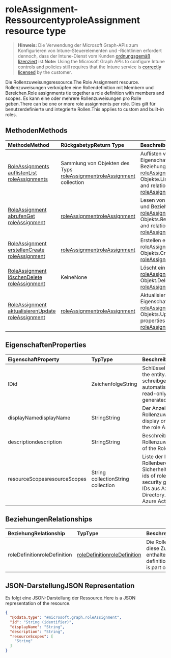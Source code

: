 # <a name="roleassignment-resource-type"></a><span data-ttu-id="69fd2-101">roleAssignment-Ressourcentyp</span><span class="sxs-lookup"><span data-stu-id="69fd2-101">roleAssignment resource type</span></span>

> <span data-ttu-id="69fd2-102">**Hinweis:** Die Verwendung der Microsoft Graph-APIs zum Konfigurieren von Intune-Steuerelementen und -Richtlinien erfordert dennoch, dass der Intune-Dienst vom Kunden [ordnungsgemäß lizenziert](https://go.microsoft.com/fwlink/?linkid=839381) ist.</span><span class="sxs-lookup"><span data-stu-id="69fd2-102">**Note:** Using the Microsoft Graph APIs to configure Intune controls and policies still requires that the Intune service is [correctly licensed](https://go.microsoft.com/fwlink/?linkid=839381) by the customer.</span></span>

<span data-ttu-id="69fd2-103">Die Rollenzuweisungsressource.</span><span class="sxs-lookup"><span data-stu-id="69fd2-103">The Role Assignment resource.</span></span> <span data-ttu-id="69fd2-104">Rollenzuweisungen verknüpfen eine Rollendefinition mit Membern und Bereichen.</span><span class="sxs-lookup"><span data-stu-id="69fd2-104">Role assignments tie together a role definition with members and scopes.</span></span> <span data-ttu-id="69fd2-105">Es kann eine oder mehrere Rollenzuweisungen pro Rolle geben.</span><span class="sxs-lookup"><span data-stu-id="69fd2-105">There can be one or more role assignments per role.</span></span> <span data-ttu-id="69fd2-106">Dies gilt für benutzerdefinierte und integrierte Rollen.</span><span class="sxs-lookup"><span data-stu-id="69fd2-106">This applies to custom and built-in roles.</span></span>
## <a name="methods"></a><span data-ttu-id="69fd2-107">Methoden</span><span class="sxs-lookup"><span data-stu-id="69fd2-107">Methods</span></span>
|<span data-ttu-id="69fd2-108">Methode</span><span class="sxs-lookup"><span data-stu-id="69fd2-108">Method</span></span>|<span data-ttu-id="69fd2-109">Rückgabetyp</span><span class="sxs-lookup"><span data-stu-id="69fd2-109">Return Type</span></span>|<span data-ttu-id="69fd2-110">Beschreibung</span><span class="sxs-lookup"><span data-stu-id="69fd2-110">Description</span></span>|
|:---|:---|:---|
|[<span data-ttu-id="69fd2-111">RoleAssignments auflisten</span><span class="sxs-lookup"><span data-stu-id="69fd2-111">List roleAssignments</span></span>](../api/intune_rbac_roleassignment_list.md)|<span data-ttu-id="69fd2-112">Sammlung von Objekten des Typs [roleAssignment](../resources/intune_rbac_roleassignment.md)</span><span class="sxs-lookup"><span data-stu-id="69fd2-112">[roleAssignment](../resources/intune_rbac_roleassignment.md) collection</span></span>|<span data-ttu-id="69fd2-113">Auflisten von Eigenschaften und Beziehungen der [roleAssignment](../resources/intune_rbac_roleassignment.md)-Objekte.</span><span class="sxs-lookup"><span data-stu-id="69fd2-113">List properties and relationships of the [roleAssignment](../resources/intune_rbac_roleassignment.md) objects.</span></span>|
|[<span data-ttu-id="69fd2-114">RoleAssignment abrufen</span><span class="sxs-lookup"><span data-stu-id="69fd2-114">Get roleAssignment</span></span>](../api/intune_rbac_roleassignment_get.md)|[<span data-ttu-id="69fd2-115">roleAssignment</span><span class="sxs-lookup"><span data-stu-id="69fd2-115">roleAssignment</span></span>](../resources/intune_rbac_roleassignment.md)|<span data-ttu-id="69fd2-116">Lesen von Eigenschaften und Beziehungen des [roleAssignment](../resources/intune_rbac_roleassignment.md)-Objekts.</span><span class="sxs-lookup"><span data-stu-id="69fd2-116">Read properties and relationships of the [roleAssignment](../resources/intune_rbac_roleassignment.md) object.</span></span>|
|[<span data-ttu-id="69fd2-117">RoleAssignment erstellen</span><span class="sxs-lookup"><span data-stu-id="69fd2-117">Create roleAssignment</span></span>](../api/intune_rbac_roleassignment_create.md)|[<span data-ttu-id="69fd2-118">roleAssignment</span><span class="sxs-lookup"><span data-stu-id="69fd2-118">roleAssignment</span></span>](../resources/intune_rbac_roleassignment.md)|<span data-ttu-id="69fd2-119">Erstellen eines neuen [roleAssignment](../resources/intune_rbac_roleassignment.md)-Objekts.</span><span class="sxs-lookup"><span data-stu-id="69fd2-119">Create a new [roleAssignment](../resources/intune_rbac_roleassignment.md) object.</span></span>|
|[<span data-ttu-id="69fd2-120">RoleAssignment löschen</span><span class="sxs-lookup"><span data-stu-id="69fd2-120">Delete roleAssignment</span></span>](../api/intune_rbac_roleassignment_delete.md)|<span data-ttu-id="69fd2-121">Keine</span><span class="sxs-lookup"><span data-stu-id="69fd2-121">None</span></span>|<span data-ttu-id="69fd2-122">Löscht ein [roleAssignment](../resources/intune_rbac_roleassignment.md)-Objekt.</span><span class="sxs-lookup"><span data-stu-id="69fd2-122">Deletes a [roleAssignment](../resources/intune_rbac_roleassignment.md).</span></span>|
|[<span data-ttu-id="69fd2-123">RoleAssignment aktualisieren</span><span class="sxs-lookup"><span data-stu-id="69fd2-123">Update roleAssignment</span></span>](../api/intune_rbac_roleassignment_update.md)|[<span data-ttu-id="69fd2-124">roleAssignment</span><span class="sxs-lookup"><span data-stu-id="69fd2-124">roleAssignment</span></span>](../resources/intune_rbac_roleassignment.md)|<span data-ttu-id="69fd2-125">Aktualisieren der Eigenschaften eines [roleAssignment](../resources/intune_rbac_roleassignment.md)-Objekts.</span><span class="sxs-lookup"><span data-stu-id="69fd2-125">Update the properties of a [roleAssignment](../resources/intune_rbac_roleassignment.md) object.</span></span>|

## <a name="properties"></a><span data-ttu-id="69fd2-126">Eigenschaften</span><span class="sxs-lookup"><span data-stu-id="69fd2-126">Properties</span></span>
|<span data-ttu-id="69fd2-127">Eigenschaft</span><span class="sxs-lookup"><span data-stu-id="69fd2-127">Property</span></span>|<span data-ttu-id="69fd2-128">Typ</span><span class="sxs-lookup"><span data-stu-id="69fd2-128">Type</span></span>|<span data-ttu-id="69fd2-129">Beschreibung</span><span class="sxs-lookup"><span data-stu-id="69fd2-129">Description</span></span>|
|:---|:---|:---|
|<span data-ttu-id="69fd2-130">ID</span><span class="sxs-lookup"><span data-stu-id="69fd2-130">id</span></span>|<span data-ttu-id="69fd2-131">Zeichenfolge</span><span class="sxs-lookup"><span data-stu-id="69fd2-131">String</span></span>|<span data-ttu-id="69fd2-132">Schlüssel der Entität</span><span class="sxs-lookup"><span data-stu-id="69fd2-132">Key of the entity.</span></span> <span data-ttu-id="69fd2-133">Er ist schreibgeschützt und wird automatisch generiert.</span><span class="sxs-lookup"><span data-stu-id="69fd2-133">This is read-only and automatically generated.</span></span>|
|<span data-ttu-id="69fd2-134">displayName</span><span class="sxs-lookup"><span data-stu-id="69fd2-134">displayName</span></span>|<span data-ttu-id="69fd2-135">String</span><span class="sxs-lookup"><span data-stu-id="69fd2-135">String</span></span>|<span data-ttu-id="69fd2-136">Der Anzeigename der Rollenzuweisung.</span><span class="sxs-lookup"><span data-stu-id="69fd2-136">The display or friendly name of the role Assignment.</span></span>|
|<span data-ttu-id="69fd2-137">description</span><span class="sxs-lookup"><span data-stu-id="69fd2-137">description</span></span>|<span data-ttu-id="69fd2-138">String</span><span class="sxs-lookup"><span data-stu-id="69fd2-138">String</span></span>|<span data-ttu-id="69fd2-139">Beschreibung der Rollenzuweisung.</span><span class="sxs-lookup"><span data-stu-id="69fd2-139">Description of the Role Assignment.</span></span>|
|<span data-ttu-id="69fd2-140">resourceScopes</span><span class="sxs-lookup"><span data-stu-id="69fd2-140">resourceScopes</span></span>|<span data-ttu-id="69fd2-141">String collection</span><span class="sxs-lookup"><span data-stu-id="69fd2-141">String collection</span></span>|<span data-ttu-id="69fd2-142">Liste der IDs der Rollenbereichsmitglieder-Sicherheitsgruppen.</span><span class="sxs-lookup"><span data-stu-id="69fd2-142">List of ids of role scope member security groups.</span></span>  <span data-ttu-id="69fd2-143">Dies sind IDs aus Azure Active Directory.</span><span class="sxs-lookup"><span data-stu-id="69fd2-143">These are IDs from Azure Active Directory.</span></span>|

## <a name="relationships"></a><span data-ttu-id="69fd2-144">Beziehungen</span><span class="sxs-lookup"><span data-stu-id="69fd2-144">Relationships</span></span>
|<span data-ttu-id="69fd2-145">Beziehung</span><span class="sxs-lookup"><span data-stu-id="69fd2-145">Relationship</span></span>|<span data-ttu-id="69fd2-146">Typ</span><span class="sxs-lookup"><span data-stu-id="69fd2-146">Type</span></span>|<span data-ttu-id="69fd2-147">Beschreibung</span><span class="sxs-lookup"><span data-stu-id="69fd2-147">Description</span></span>|
|:---|:---|:---|
|<span data-ttu-id="69fd2-148">roleDefinition</span><span class="sxs-lookup"><span data-stu-id="69fd2-148">roleDefinition</span></span>|[<span data-ttu-id="69fd2-149">roleDefinition</span><span class="sxs-lookup"><span data-stu-id="69fd2-149">roleDefinition</span></span>](../resources/intune_rbac_roledefinition.md)|<span data-ttu-id="69fd2-150">Die Rollendefinition, in der diese Zuweisung enthalten ist.</span><span class="sxs-lookup"><span data-stu-id="69fd2-150">Role definition this assignment is part of.</span></span>|

## <a name="json-representation"></a><span data-ttu-id="69fd2-151">JSON-Darstellung</span><span class="sxs-lookup"><span data-stu-id="69fd2-151">JSON Representation</span></span>
<span data-ttu-id="69fd2-152">Es folgt eine JSON-Darstellung der Ressource.</span><span class="sxs-lookup"><span data-stu-id="69fd2-152">Here is a JSON representation of the resource.</span></span>
<!--{
  "blockType": "resource",
  "baseType": "microsoft.graph.entity",
  "keyProperty": "id",
  "@odata.type": "microsoft.graph.roleAssignment"
}-->
``` json
{
  "@odata.type": "#microsoft.graph.roleAssignment",
  "id": "String (identifier)",
  "displayName": "String",
  "description": "String",
  "resourceScopes": [
    "String"
  ]
}
```








